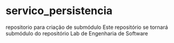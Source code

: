 # servico_persistencia
repositorio para criação de submódulo
Este repositório se tornará submódulo do repositório Lab de Engenharia de Software
